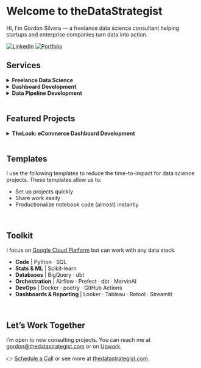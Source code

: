 # Welcome to theDataStrategist

Hi, I'm Gordon Silvera — a freelance data science consultant helping startups and enterprise companies turn data into action.

[![LinkedIn](https://img.shields.io/badge/-LinkedIn-blue?style=flat&logo=linkedin)](https://www.linkedin.com/in/gordonsilvera)
[![Portfolio](https://img.shields.io/badge/-Portfolio-black?style=flat&logo=github)]([https://yourportfolio.com](https://github.com/the-datastrategist/.github/edit/main/README.md))


## Services

<details>
  <summary><b>Freelance Data Science</b></summary>

  I've worked as a data scientist for companies including
  - Spotify
  - Indeed
  - Cirkul

  <img src="https://upload.wikimedia.org/wikipedia/commons/2/26/Spotify_logo_with_text.svg" alt="Spotify" width="100"/>
  __Senior Data Scientist__ @ Spotify
  
  <img src="https://upload.wikimedia.org/wikipedia/commons/f/fa/Indeed_logo.png" alt="Indeed" width="100"/>
  __Senior Product Scientist__ @ Indeed
  
  <img src="https://assets-global.website-files.com/62839d31af6f5e14126aa6a3/63f62e3e0a3a44c5c9a21eb5_logo.png" alt="Cirkul" width="100"/>
  __Data Science Consultant__ @ Cirkul
  
  <img src="https://upload.wikimedia.org/wikipedia/commons/6/6a/Digitas_logo.svg" alt="Digitas" width="100"/>
  __Data Scientist__ @ Digitas

</details>

<details>
  <summary><b>Dashboard Development</b></summary>

  We will build and maintain custom dashboards for your organization
  - Example 1
  - Example 2
  - Example 3

</details>

<details>
  <summary><b>Data Pipeline Development</b></summary>

  We will build and maintain data pipelines for your organization
  - Example 1
  - Example 2
  - Example 3

</details>

<br>

## Featured Projects

<details>
  <summary><b>TheLook: eCommerce Dashboard Development</b></summary>

  We build data pipelines and dashboards using best-in-class services such as Fivetran, Google BigQuery, dbt, and Looker. 
  We combine this with strategic frameworks to ensure the data, metrics, and dashboards are properly understood across the business.
  
  In this project, we use data from a fictitious e-commerce company, TheLook, to build the technical and strategic components below. 
  The source data are publicly available from Google.

  <img src="images/thelook_company_metrics_dashboard_2.png" width="50%" />

  __Deliverables__ 
  - [Project Brief | Google Sheets](https://docs.google.com/document/d/1lKgfRu8e3j__711EazlMn1VUS68wOilqYVmDALAmbTQ/edit?usp=sharing). A summary of the work to complete. I create a project brief for every project.
  - [Company Metrics Dashboard | Looker Studio](https://lookerstudio.google.com/reporting/44a538de-96fc-4af6-a534-33f5090634b3). A simple executive summary for business performance.
  - [Data Pipeline | dbt + BigQuery](https://github.com/the-datastrategist/thelook-ecommerce). The data pipeline that sources the Company Metrics Dashboard.

  __TODO__
  - Add dashboard image
  - Add links to deliverables
  - Complete Company Metrics dashboard
  - Improve visualizations in Company Metrics dashboard
  - Move dbt pipeline to poetry

</details>


<br>

## Templates

I use the following templates to reduce the time-to-impact for data science projects.
These templates allow us to:
- Set up projects quickly
- Share work easily
- Productionalize notebook code (almost) instantly


<br>

## Toolkit

I focus on [Google Cloud Platform](https://cloud.google.com/) but can work with any data stack.

- __Code__ | Python · SQL
- __Stats & ML__ | Scikit-learn
- __Databases__ | BigQuery · dbt
- __Orchestration__ | Airflow · Prefect · dbt · MarvinAI
- __DevOps__ | Docker · poetry · GitHub Actions
- __Dashboards & Reporting__ | Looker · Tableau · Retool · Streamlit

<br>

## Let’s Work Together

I’m open to new consulting projects.
You can reach me at [gordon@thedatastrategist.com](mailto:gordon@thedatastrategist.com) or on [Upwork](https://www.upwork.com/freelancers/thedatastrategist).

👉 [Schedule a Call](https://calendly.com/gordon-silvera/thedatastrategist-initial-meeting) or see more at
[thedatastrategist.com](https://www.thedatastrategist.com).
